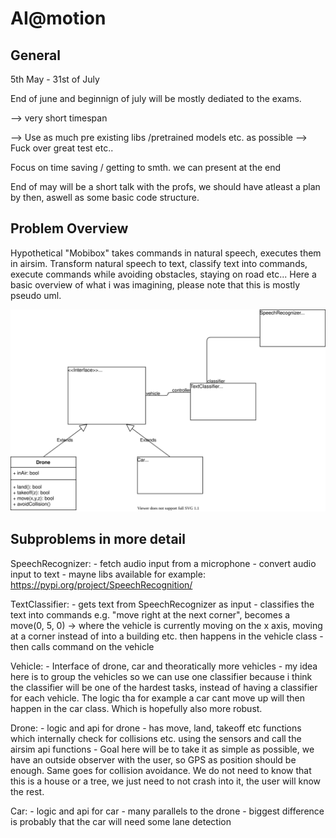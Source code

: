 # AI@motion

## General

5th May - 31st of July

End of june and beginnign of july will be mostly dediated to the exams.

--> very short timespan

--> Use as much pre existing libs /pretrained models etc. as possible
--> Fuck over great test etc..

Focus on time saving / getting to smth. we can present at the end

End of may will be a short talk with the profs, we should have atleast a plan by then, aswell as some basic code structure.


## Problem Overview

Hypothetical "Mobibox" takes commands in natural speech, executes them in airsim.
Transform natural speech to text, classify text into commands, execute commands while avoiding obstacles, staying on road etc...
Here a basic overview of what i was imagining, please note that this is mostly pseudo uml.

<img src="./overview.svg">

## Subproblems in more detail

SpeechRecognizer: - fetch audio input from a microphone
                  - convert audio input to text
                  - mayne libs available for example: https://pypi.org/project/SpeechRecognition/

TextClassifier:   - gets text from SpeechRecognizer as input
                  - classifies the text into commands
                    e.g. "move right at the next corner", becomes a move(0, 5, 0) -> where the vehicle is currently moving on the x axis, moving at a corner instead of into a building etc. then happens in the vehicle class
                  - then calls command on the vehicle

Vehicle:          - Interface of drone, car and theoratically more vehicles
                  - my idea here is to group the vehicles so we can use one classifier because i think the classifier will be one of the hardest tasks, instead of having a classifier for each vehicle. The logic tha for example a car cant move up will then happen in the car class. Which is hopefully  also more robust.

Drone:            - logic and api for drone
                  - has move, land, takeoff etc functions which internally check for collisions etc. using the sensors and call the airsim api functions
                  - Goal here will be to take it as simple as possible, we have an outside observer with the user, so GPS as position should be enough. Same goes for collision avoidance. We do not need to know that this is a house or a tree, we just need to not crash into it, the user will know the rest.

Car:              - logic and api for car
                  - many parallels to the drone
                  - biggest difference is probably that the car will need some lane detection




